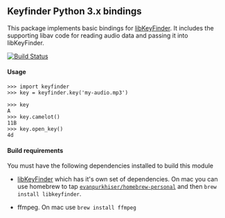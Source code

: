 ## Keyfinder Python 3.x bindings

This package implements basic bindings for
[libKeyFinder](https://github.com/ibsh/libKeyFinder). It includes the
supporting libav code for reading audio data and passing it into libKeyFinder.

[![Build Status](https://github.com/evanpurkhiser/keyfinder-py/workflows/build/badge.svg)](https://github.com/evanpurkhiser/keyfinder-py/actions?query=workflow%3Abuild)

#### Usage

```pycon
>>> import keyfinder
>>> key = keyfinder.key('my-audio.mp3')

>>> key
A
>>> key.camelot()
11B
>>> key.open_key()
4d
```

#### Build requirements

You must have the following dependencies installed to build this module

- [libKeyFinder](https://github.com/ibsh/libKeyFinder#installation) which has
  it's own set of dependencies. On mac you can use homebrew to tap
  [`evanpurkhiser/homebrew-personal`](https://github.com/EvanPurkhiser/homebrew-personal)
  and then `brew install libkeyfinder`.

- ffmpeg. On mac use `brew install ffmpeg`
